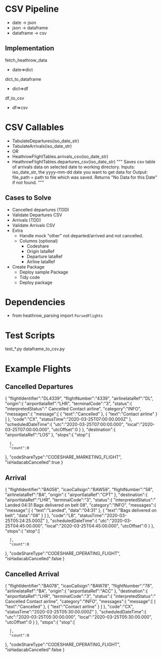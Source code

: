 # CSV Pipeline
* date -> json
* json -> dataframe
* dataframe -> csv

## Implementation
fetch_heathrow_data
* date=>dict  

dict_to_dataframe
* dict=>df   

df_to_csv
* df=>csv

# CSV Callables
* TabulateDepartures(iso_date_str)
* TabulateArrivals(iso_date_str)
* OR
* HeathrowFlightTables.arrivals_csv(iso_date_str)
* HeathrowFlightTables.departures_csv(iso_date_str)
"""
Saves csv table of arrivals data on selected date to working directory.
    Inputs: iso_date_str, the yyyy-mm-dd date you want to get data for
    Output: file_path = path to file which was saved. Returns "No Data for this Date" if not found.
"""

## Cases to Solve
* Cancelled departures (TDD)
* Validate Departures CSV
* Arrivals  (TDD)
* Validate Arrivals CSV
* Extra
    * Handle mock "other" not departed/arrived and not cancelled.
    * Columns (optional)
        * Codeshare
        * Origin IataRef
        * Departure IataRef
        * Airline IataRef
* Create Package
    * Deploy sample Package
    * Tidy code
    * Deploy package

# Dependencies
* from heathrow_parsing import `ParsedFlights`

# Test Scripts
test_*.py
dataframe_to_csv.py

# Example Flights
## Cancelled Departures
{
   "flightIdentifier":"DL4339",
   "flightNumber":"4339",
   "airlineIataRef":"DL",
   "origin":{
      "airportIataRef":"LHR",
      "terminalCode":"3",
      "status":{
         "interpretedStatus":" Cancelled Contact airline",
         "category":"INFO",
         "messages":{
            "message":[
               {
                  "text":"Cancelled"
               },
               {
                  "text":"Contact airline"
               }
            ]
         },
         "code":"CX",
         "statusTime":"2020-03-25T07:00:00.000Z"
      },
      "scheduledDateTime":{
         "utc":"2020-03-25T07:00:00.000",
         "local":"2020-03-25T07:00:00.000",
         "utcOffset":0
      }
   },
   "destination":{
      "airportIataRef":"LOS"
   },
   "stops":{
      "stop":[

      ],
      "count":0
   },
   "codeShareType":"CODESHARE_MARKETING_FLIGHT",
   "isHadacabCancelled":true
}
## Arrival
{
   "flightIdentifier":"BA058",
   "icaoCallsign":"BAW58",
   "flightNumber":"58",
   "airlineIataRef":"BA",
   "origin":{
      "airportIataRef":"CPT"
   },
   "destination":{
      "airportIataRef":"LHR",
      "terminalCode":"3",
      "status":{
         "interpretedStatus":" Landed 04:31 Bags delivered on belt 08",
         "category":"INFO",
         "messages":{
            "message":[
               {
                  "text":"Landed",
                  "data":"04:31"
               },
               {
                  "text":"Bags delivered on belt",
                  "data":"08"
               }
            ]
         },
         "code":"LB",
         "statusTime":"2020-03-25T05:24:25.000Z"
      },
      "scheduledDateTime":{
         "utc":"2020-03-25T04:45:00.000",
         "local":"2020-03-25T04:45:00.000",
         "utcOffset":0
      }
   },
   "stops":{
      "stop":[

      ],
      "count":0
   },
   "codeShareType":"CODESHARE_OPERATING_FLIGHT",
   "isHadacabCancelled":false
}
## Cancelled Arrival
{
   "flightIdentifier":"BA078",
   "icaoCallsign":"BAW78",
   "flightNumber":"78",
   "airlineIataRef":"BA",
   "origin":{
      "airportIataRef":"ACC"
   },
   "destination":{
      "airportIataRef":"LHR",
      "terminalCode":"3",
      "status":{
         "interpretedStatus":" Cancelled Contact airline",
         "category":"INFO",
         "messages":{
            "message":[
               {
                  "text":"Cancelled"
               },
               {
                  "text":"Contact airline"
               }
            ]
         },
         "code":"CX",
         "statusTime":"2020-03-25T05:30:00.000Z"
      },
      "scheduledDateTime":{
         "utc":"2020-03-25T05:30:00.000",
         "local":"2020-03-25T05:30:00.000",
         "utcOffset":0
      }
   },
   "stops":{
      "stop":[

      ],
      "count":0
   },
   "codeShareType":"CODESHARE_OPERATING_FLIGHT",
   "isHadacabCancelled":false
}
